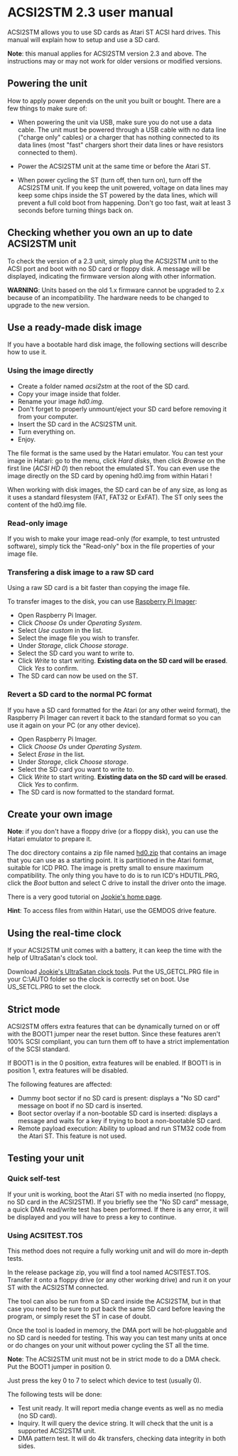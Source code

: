 ACSI2STM 2.3 user manual
========================

ACSI2STM allows you to use SD cards as Atari ST ACSI hard drives. This manual will explain how to setup and use a SD card.

**Note**: this manual applies for ACSI2STM version 2.3 and above. The instructions may or may not work for older versions or
modified versions.


Powering the unit
-----------------

How to apply power depends on the unit you built or bought. There are a few things to make sure of:

 * When powering the unit via USB, make sure you do not use a data cable. The unit must be powered through a USB cable with no
   data line ("charge only" cables) or a charger that has nothing connected to its data lines (most "fast" chargers short their
   data lines or have resistors connected to them).

 * Power the ACSI2STM unit at the same time or before the Atari ST.

 * When power cycling the ST (turn off, then turn on), turn off the ACSI2STM unit. If you keep the unit powered, voltage on data
   lines may keep some chips inside the ST powered by the data lines, which will prevent a full cold boot from happening.
   Don't go too fast, wait at least 3 seconds before turning things back on.


Checking whether you own an up to date ACSI2STM unit
----------------------------------------------------

To check the version of a 2.3 unit, simply plug the ACSI2STM unit to the ACSI port and boot with no SD card or floppy disk. A
message will be displayed, indicating the firmware version along with other information.

**WARNING**: Units based on the old 1.x firmware cannot be upgraded to 2.x because of an incompatibility. The hardware needs to be
changed to upgrade to the new version.


Use a ready-made disk image
---------------------------

If you have a bootable hard disk image, the following sections will describe how to use it.

### Using the image directly

 * Create a folder named *acsi2stm* at the root of the SD card.
 * Copy your image inside that folder.
 * Rename your image *hd0.img*.
 * Don't forget to properly unmount/eject your SD card before removing it from your computer.
 * Insert the SD card in the ACSI2STM unit.
 * Turn everything on.
 * Enjoy.

The file format is the same used by the Hatari emulator. You can test your image in Hatari: go to the menu, click *Hard disks*,
then click *Browse* on the first line (*ACSI HD 0*) then reboot the emulated ST. You can even use the image directly on the SD card
by opening hd0.img from within Hatari !

When working with disk images, the SD card can be of any size, as long as it uses a standard filesystem (FAT, FAT32 or ExFAT). The
ST only sees the content of the hd0.img file.


### Read-only image

If you wish to make your image read-only (for example, to test untrusted software), simply tick the "Read-only" box in the file
properties of your image file.


### Transfering a disk image to a raw SD card

Using a raw SD card is a bit faster than copying the image file.

To transfer images to the disk, you can use [Raspberry Pi Imager](https://www.raspberrypi.com/software/):

 * Open Raspberry Pi Imager.
 * Click *Choose Os* under *Operating System*.
 * Select *Use custom* in the list.
 * Select the image file you wish to transfer.
 * Under *Storage*, click *Choose storage*.
 * Select the SD card you want to write to.
 * Click *Write* to start writing. **Existing data on the SD card will be erased**. Click *Yes* to confirm.
 * The SD card can now be used on the ST.


### Revert a SD card to the normal PC format

If you have a SD card formatted for the Atari (or any other weird format), the Raspberry Pi Imager can revert it back to the
standard format so you can use it again on your PC (or any other device).

 * Open Raspberry Pi Imager.
 * Click *Choose Os* under *Operating System*.
 * Select *Erase* in the list.
 * Under *Storage*, click *Choose storage*.
 * Select the SD card you want to write to.
 * Click *Write* to start writing. **Existing data on the SD card will be erased**. Click *Yes* to confirm.
 * The SD card is now formatted to the standard format.


Create your own image
---------------------

**Note**: if you don't have a floppy drive (or a floppy disk), you can use the Hatari emulator to prepare it.

The doc directory contains a zip file named [hd0.zip](hd0.zip) that contains an image that you can use as a starting point. It is
partitioned in the Atari format, suitable for ICD PRO. The image is pretty small to ensure maximum compatibility. The only thing
you have to do is to run ICD's HDUTIL.PRG, click the *Boot* button and select C drive to install the driver onto the image.

There is a very good tutorial on [Jookie's home page](http://joo.kie.sk/?page_id=306).

**Hint**: To access files from within Hatari, use the GEMDOS drive feature.


Using the real-time clock
-------------------------

If your ACSI2STM unit comes with a battery, it can keep the time with the help of UltraSatan's clock tool.

Download [Jookie's UltraSatan clock tools](http://joo.kie.sk/wp-content/uploads/2013/05/clock.zip). Put the US_GETCL.PRG file in
your C:\AUTO folder so the clock is correctly set on boot. Use US_SETCL.PRG to set the clock.


Strict mode
-----------

ACSI2STM offers extra features that can be dynamically turned on or off with the BOOT1 jumper near the reset button. Since these
features aren't 100% SCSI compliant, you can turn them off to have a strict implementation of the SCSI standard.

If BOOT1 is in the 0 position, extra features will be enabled. If BOOT1 is in position 1, extra features will be disabled.

The following features are affected:

 * Dummy boot sector if no SD card is present: displays a "No SD card" message on boot if no SD card is inserted.
 * Boot sector overlay if a non-bootable SD card is inserted: displays a message and waits for a key if trying to boot a
   non-bootable SD card.
 * Remote payload execution: Ability to upload and run STM32 code from the Atari ST. This feature is not used.


Testing your unit
-----------------

### Quick self-test

If your unit is working, boot the Atari ST with no media inserted (no floppy, no SD card in the ACSI2STM). If you briefly see the
"No SD card" message, a quick DMA read/write test has been performed. If there is any error, it will be displayed and you will have
to press a key to continue.


### Using ACSITEST.TOS

This method does not require a fully working unit and will do more in-depth tests.

In the release package zip, you will find a tool named ACSITEST.TOS. Transfer it onto a floppy drive (or any other working drive)
and run it on your ST with the ACSI2STM connected.

The tool can also be run from a SD card inside the ACSI2STM, but in that case you need to be sure to put back the same SD card
before leaving the program, or simply reset the ST in case of doubt.

Once the tool is loaded in memory, the DMA port will be hot-pluggable and no SD card is needed for testing. This way you can test
many units at once or do changes on your unit without power cycling the ST all the time.

**Note**: The ACSI2STM unit must not be in strict mode to do a DMA check. Put the BOOT1 jumper in position 0.

Just press the key 0 to 7 to select which device to test (usually 0).

The following tests will be done:

 * Test unit ready. It will report media change events as well as no media (no SD card).
 * Inquiry. It will query the device string. It will check that the unit is a supported ACSI2STM unit.
 * DMA pattern test. It will do 4k transfers, checking data integrity in both sides.
